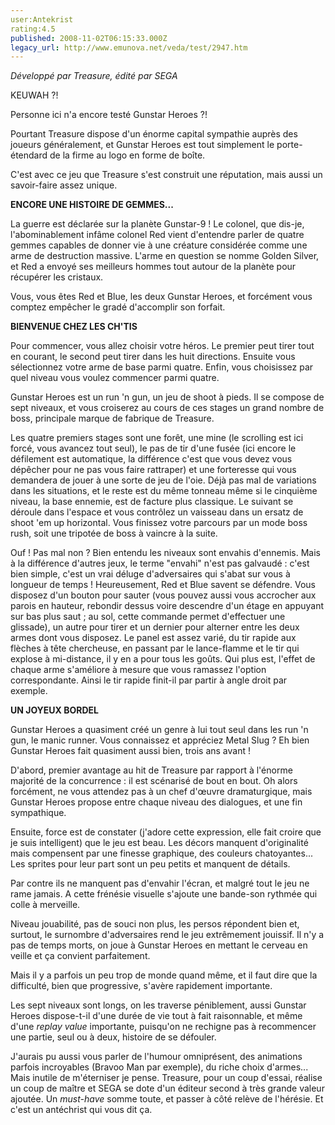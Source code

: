 ```yaml
---
user:Antekrist
rating:4.5
published: 2008-11-02T06:15:33.000Z
legacy_url: http://www.emunova.net/veda/test/2947.htm
---
```

_Développé par Treasure, édité par SEGA_  

  

KEUWAH ?!  

Personne ici n'a encore testé Gunstar Heroes ?!  

Pourtant Treasure dispose d'un énorme capital sympathie auprès des joueurs généralement, et Gunstar Heroes est tout simplement le porte-étendard de la firme au logo en forme de boîte.  

C'est avec ce jeu que Treasure s'est construit une réputation, mais aussi un savoir-faire assez unique.  

  

**ENCORE UNE HISTOIRE DE GEMMES...**  

La guerre est déclarée sur la planète Gunstar-9 ! Le colonel, que dis-je, l'abominablement infâme colonel Red vient d'entendre parler de quatre gemmes capables de donner vie à une créature considérée comme une arme de destruction massive. L'arme en question se nomme Golden Silver, et Red a envoyé ses meilleurs hommes tout autour de la planète pour récupérer les cristaux.  

Vous, vous êtes Red et Blue, les deux Gunstar Heroes, et forcément vous comptez empêcher le gradé d'accomplir son forfait.  

  

**BIENVENUE CHEZ LES CH'TIS**  

Pour commencer, vous allez choisir votre héros. Le premier peut tirer tout en courant, le second peut tirer dans les huit directions. Ensuite vous sélectionnez votre arme de base parmi quatre. Enfin, vous choisissez par quel niveau vous voulez commencer parmi quatre.  

Gunstar Heroes est un run 'n gun, un jeu de shoot à pieds. Il se compose de sept niveaux, et vous croiserez au cours de ces stages un grand nombre de boss, principale marque de fabrique de Treasure.  

Les quatre premiers stages sont une forêt, une mine (le scrolling est ici forcé, vous avancez tout seul), le pas de tir d'une fusée (ici encore le défilement est automatique, la différence c'est que vous devez vous dépêcher pour ne pas vous faire rattraper) et une forteresse qui vous demandera de jouer à une sorte de jeu de l'oie. Déjà pas mal de variations dans les situations, et le reste est du même tonneau même si le cinquième niveau, la base ennemie, est de facture plus classique. Le suivant se déroule dans l'espace et vous contrôlez un vaisseau dans un ersatz de shoot 'em up horizontal. Vous finissez votre parcours par un mode boss rush, soit une tripotée de boss à vaincre à la suite.  

Ouf ! Pas mal non ? Bien entendu les niveaux sont envahis d'ennemis. Mais à la différence d'autres jeux, le terme "envahi" n'est pas galvaudé : c'est bien simple, c'est un vrai déluge d'adversaires qui s'abat sur vous à longueur de temps ! Heureusement, Red et Blue savent se défendre. Vous disposez d'un bouton pour sauter (vous pouvez aussi vous accrocher aux parois en hauteur, rebondir dessus voire descendre d'un étage en appuyant sur bas plus saut ; au sol, cette commande permet d'effectuer une glissade), un autre pour tirer et un dernier pour alterner entre les deux armes dont vous disposez. Le panel est assez varié, du tir rapide aux flèches à tête chercheuse, en passant par le lance-flamme et le tir qui explose à mi-distance, il y en a pour tous les goûts. Qui plus est, l'effet de chaque arme s'améliore à mesure que vous ramassez l'option correspondante. Ainsi le tir rapide finit-il par partir à angle droit par exemple.  

  

**UN JOYEUX BORDEL**  

Gunstar Heroes a quasiment créé un genre à lui tout seul dans les run 'n gun, le manic runner. Vous connaissez et appréciez Metal Slug ? Eh bien Gunstar Heroes fait quasiment aussi bien, trois ans avant !  

D'abord, premier avantage au hit de Treasure par rapport à l'énorme majorité de la concurrence : il est scénarisé de bout en bout. Oh alors forcément, ne vous attendez pas à un chef d'œuvre dramaturgique, mais Gunstar Heroes propose entre chaque niveau des dialogues, et une fin sympathique.  

Ensuite, force est de constater (j'adore cette expression, elle fait croire que je suis intelligent) que le jeu est beau. Les décors manquent d'originalité mais compensent par une finesse graphique, des couleurs chatoyantes... Les sprites pour leur part sont un peu petits et manquent de détails.  

Par contre ils ne manquent pas d'envahir l'écran, et malgré tout le jeu ne rame jamais. A cette frénésie visuelle s'ajoute une bande-son rythmée qui colle à merveille.  

Niveau jouabilité, pas de souci non plus, les persos répondent bien et, surtout, le surnombre d'adversaires rend le jeu extrêmement jouissif. Il n'y a pas de temps morts, on joue à Gunstar Heroes en mettant le cerveau en veille et ça convient parfaitement.  

Mais il y a parfois un peu trop de monde quand même, et il faut dire que la difficulté, bien que progressive, s'avère rapidement importante.  

Les sept niveaux sont longs, on les traverse péniblement, aussi Gunstar Heroes dispose-t-il d'une durée de vie tout à fait raisonnable, et même d'une _replay value_ importante, puisqu'on ne rechigne pas à recommencer une partie, seul ou à deux, histoire de se défouler.  

  

J'aurais pu aussi vous parler de l'humour omniprésent, des animations parfois incroyables (Bravoo Man par exemple), du riche choix d'armes... Mais inutile de m'éterniser je pense. Treasure, pour un coup d'essai, réalise un coup de maître et SEGA se dote d'un éditeur second à très grande valeur ajoutée. Un _must-have_ somme toute, et passer à côté relève de l'hérésie. Et c'est un antéchrist qui vous dit ça.